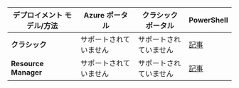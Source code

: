 | **デプロイメント モデル/方法** | **Azure ポータル** | **クラシック ポータル** | **PowerShell** |
| --- | --- | --- | --- |
| **クラシック** |サポートされていません |サポートされていません |[記事](../articles/vpn-gateway/vpn-gateway-about-forced-tunneling.md) |
| **Resource Manager** |サポートされていません |サポートされていません |[記事](../articles/vpn-gateway/vpn-gateway-forced-tunneling-rm.md) |



<!--HONumber=Nov16_HO3-->


